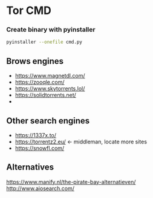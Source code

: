 # Tor CMD

### Create binary with pyinstaller
```bash
pyinstaller --onefile cmd.py
```

## Brows engines
- https://www.magnetdl.com/
- https://zooqle.com/
- https://www.skytorrents.lol/
- https://solidtorrents.net/
-

## Other search engines
- https://1337x.to/
- https://torrentz2.eu/ <- middleman, locate more sites
- https://snowfl.com/

## Alternatives
https://www.manify.nl/the-pirate-bay-alternatieven/
http://www.aiosearch.com/
